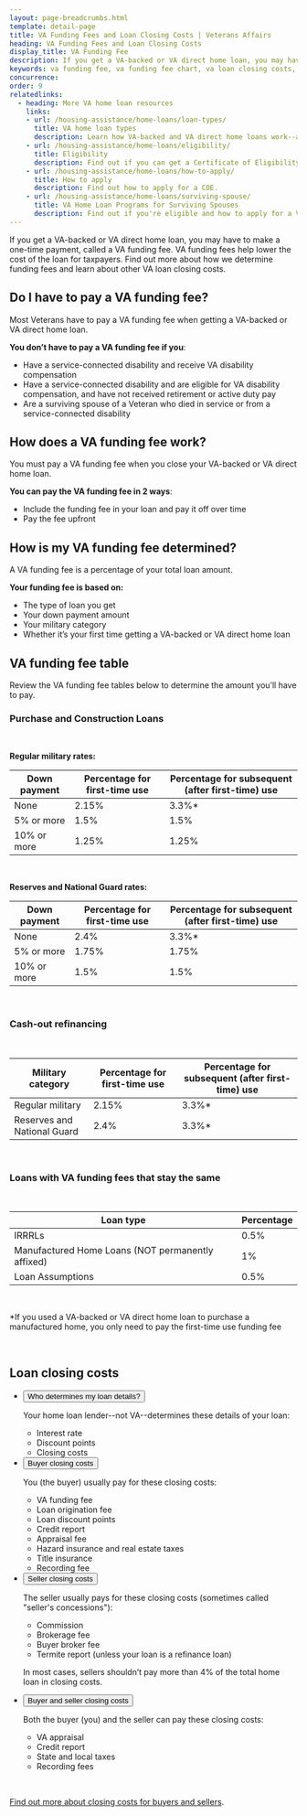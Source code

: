 ```yaml
---
layout: page-breadcrumbs.html
template: detail-page
title: VA Funding Fees and Loan Closing Costs | Veterans Affairs
heading: VA Funding Fees and Loan Closing Costs
display_title: VA Funding Fee
description: If you get a VA-backed or VA direct home loan, you may have to make a one-time payment, called a VA funding fee. VA funding fees help lower the cost of the loan for taxpayers. Find out more about how we determine funding fees and learn about other VA loan closing costs.
keywords: va funding fee, va funding fee chart, va loan closing costs, va loan fees
concurrence:
order: 9
relatedlinks:
  - heading: More VA home loan resources
    links:
    - url: /housing-assistance/home-loans/loan-types/
      title: VA home loan types
      description: Learn how VA-backed and VA direct home loans work--and find out which loan program might be right for you.
    - url: /housing-assistance/home-loans/eligibility/
      title: Eligibility
      description: Find out if you can get a Certificate of Eligibility (COE) for a VA-backed or VA direct home loan based on your service history and duty status.
    - url: /housing-assistance/home-loans/how-to-apply/
      title: How to apply
      description: Find out how to apply for a COE.
    - url: /housing-assistance/home-loans/surviving-spouse/
      title: VA Home Loan Programs for Surviving Spouses
      description: Find out if you're eligible and how to apply for a VA home loan COE as the surviving spouse of a Veteran or the spouse of a Veteran who is missing in action or being held as a Prisoner of War.
---
```


<div class="va-introtext">

If you get a VA-backed or VA direct home loan, you may have to make a one-time payment, called a VA funding fee. VA funding fees help lower the cost of the loan for taxpayers. Find out more about how we determine funding fees and learn about other VA loan closing costs.

</div>

<h2>Do I have to pay a VA funding fee?</h2>

Most Veterans have to pay a VA funding fee when getting a VA-backed or VA direct home loan. 

<strong>You don’t have to pay a VA funding fee if you</strong>: 
- Have a service-connected disability and receive VA disability compensation 
- Have a service-connected disability and are eligible for VA disability compensation, and have not received retirement or active duty pay
- Are a surviving spouse of a Veteran who died in service or from a service-connected disability

<h2>How does a VA funding fee work?</h2>

You must pay a VA funding fee when you close your VA-backed or VA direct home loan. 

<strong>You can pay the VA funding fee in 2 ways</strong>: 

- Include the funding fee in your loan and pay it off over time 
- Pay the fee upfront 


<h2>How is my VA funding fee determined?</h2>

A VA funding fee is a percentage of your total loan amount. 

**Your funding fee is based on:** 

- The type of loan you get
- Your down payment amount
- Your military category
- Whether it’s your first time getting a VA-backed or VA direct home loan

<h2>VA funding fee table</h2>

Review the VA funding fee tables below to determine the amount you’ll have to pay. 

<h3>Purchase and Construction Loans</h3>

<br> 

<strong>Regular military rates:</strong>

| Down payment | Percentage for first-time use | Percentage for subsequent (after first-time) use |
| --- | --- | --- | 
| None  | 2.15%  | 3.3%* |
| 5% or more  | 1.5%  | 1.5%  |
| 10% or more  | 1.25% | 1.25% |

<br> 

<strong>Reserves and National Guard rates:</strong>

| Down payment | Percentage for first-time use | Percentage for subsequent (after first-time) use |
| --- | --- | --- | 
| None  | 2.4%  | 3.3%* |
| 5% or more  | 1.75%  | 1.75%  |
| 10% or more  | 1.5% | 1.5% |

<br>

<h3>Cash-out refinancing</h3>

<br>

| Military category | Percentage for first-time use | Percentage for subsequent (after first-time) use |
| --- | --- | --- | 
| Regular military  | 2.15%   | 3.3%* |
| Reserves and National Guard | 2.4%  | 3.3%* |

<br>

<h3>Loans with VA funding fees that stay the same</h3>

<br>

| Loan type | Percentage | 
| --- | --- | 
| IRRRLs  | 0.5%  | 
| Manufactured Home Loans (NOT permanently affixed)  | 1% |
| Loan Assumptions | 0.5% |

<br> 

\*If you used a VA-backed or VA direct home loan to purchase a manufactured home, you only need to pay the first-time use funding fee 

<br>

<h2>Loan closing costs</h2>

<ul class="usa-accordion" aria-multiselectable="true">
<li>
<button class="usa-button-unstyled usa-accordion-button" aria-controls="apply-coe-veteran">Who determines my loan details?</button>
<div id="apply-coe-veteran" class="usa-accordion-content">

Your home loan lender--not VA--determines these details of your loan:

- Interest rate
- Discount points
- Closing costs

</div>
</li>
<li>
<button class="usa-button-unstyled usa-accordion-button" aria-controls="apply-coe-active-duty">Buyer closing costs</button>
<div id="apply-coe-active-duty" class="usa-accordion-content">

You (the buyer) usually pay for these closing costs:

- VA funding fee
- Loan origination fee
- Loan discount points
- Credit report
- Appraisal fee
- Hazard insurance and real estate taxes
- Title insurance
- Recording fee

</div>
</li>
<li>
<button class="usa-button-unstyled usa-accordion-button" aria-controls="apply-coe-discharged-reserves">Seller closing costs</button>
<div id="apply-coe-discharged-reserves" class="usa-accordion-content">

The seller usually pays for these closing costs (sometimes called "seller's concessions"): 

- Commission
- Brokerage fee
- Buyer broker fee
- Termite report (unless your loan is a refinance loan)

In most cases, sellers shouldn’t pay more than 4% of the total home loan in closing costs. 

</div>
</li>
<li>
<button class="usa-button-unstyled usa-accordion-button" aria-controls="apply-coe-discharged-reserves">Buyer and seller closing costs</button>
<div id="apply-coe-discharged-reserves" class="usa-accordion-content">

Both the buyer (you) and the seller can pay these closing costs: 

- VA appraisal
- Credit report
- State and local taxes
- Recording fees

</div>
</li>
</ul>
<br>

[Find out more about closing costs for buyers and sellers](https://www.benefits.va.gov/phoenix/pdf/rlc/closing_costs.pdf).














